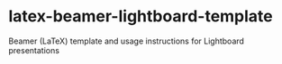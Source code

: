 # latex-beamer-lightboard-template
Beamer (LaTeX) template and usage instructions for Lightboard presentations
